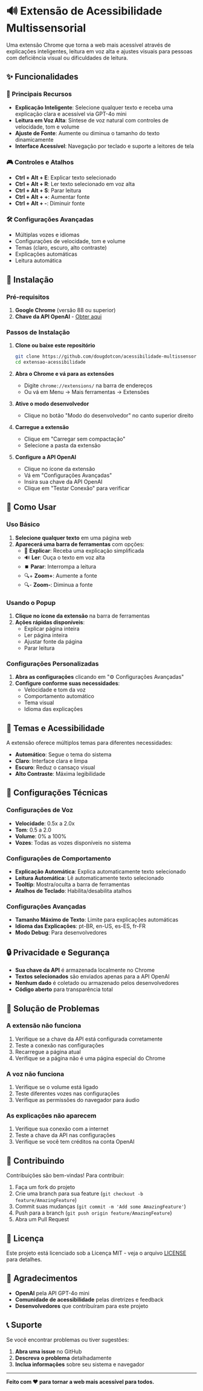 # 🔊 Extensão de Acessibilidade Multissensorial

Uma extensão Chrome que torna a web mais acessível através de explicações inteligentes, leitura em voz alta e ajustes visuais para pessoas com deficiência visual ou dificuldades de leitura.

## ✨ Funcionalidades

### 🎯 Principais Recursos
- **Explicação Inteligente**: Selecione qualquer texto e receba uma explicação clara e acessível via GPT-4o mini
- **Leitura em Voz Alta**: Síntese de voz natural com controles de velocidade, tom e volume
- **Ajuste de Fonte**: Aumente ou diminua o tamanho do texto dinamicamente
- **Interface Acessível**: Navegação por teclado e suporte a leitores de tela

### 🎮 Controles e Atalhos
- **Ctrl + Alt + E**: Explicar texto selecionado
- **Ctrl + Alt + R**: Ler texto selecionado em voz alta
- **Ctrl + Alt + S**: Parar leitura
- **Ctrl + Alt + +**: Aumentar fonte
- **Ctrl + Alt + -**: Diminuir fonte

### 🛠️ Configurações Avançadas
- Múltiplas vozes e idiomas
- Configurações de velocidade, tom e volume
- Temas (claro, escuro, alto contraste)
- Explicações automáticas
- Leitura automática

## 🚀 Instalação

### Pré-requisitos
1. **Google Chrome** (versão 88 ou superior)
2. **Chave da API OpenAI** - [Obter aqui](https://platform.openai.com/api-keys)

### Passos de Instalação

1. **Clone ou baixe este repositório**
   ```bash
   git clone https://github.com/dougdotcon/acessibilidade-multissensorial
   cd extensao-acessibilidade
   ```

2. **Abra o Chrome e vá para as extensões**
   - Digite `chrome://extensions/` na barra de endereços
   - Ou vá em Menu → Mais ferramentas → Extensões

3. **Ative o modo desenvolvedor**
   - Clique no botão "Modo do desenvolvedor" no canto superior direito

4. **Carregue a extensão**
   - Clique em "Carregar sem compactação"
   - Selecione a pasta da extensão

5. **Configure a API OpenAI**
   - Clique no ícone da extensão
   - Vá em "Configurações Avançadas"
   - Insira sua chave da API OpenAI
   - Clique em "Testar Conexão" para verificar

## 📖 Como Usar

### Uso Básico
1. **Selecione qualquer texto** em uma página web
2. **Aparecerá uma barra de ferramentas** com opções:
   - 📖 **Explicar**: Receba uma explicação simplificada
   - 🔊 **Ler**: Ouça o texto em voz alta
   - ⏹️ **Parar**: Interrompa a leitura
   - 🔍+ **Zoom+**: Aumente a fonte
   - 🔍- **Zoom-**: Diminua a fonte

### Usando o Popup
1. **Clique no ícone da extensão** na barra de ferramentas
2. **Ações rápidas disponíveis**:
   - Explicar página inteira
   - Ler página inteira
   - Ajustar fonte da página
   - Parar leitura

### Configurações Personalizadas
1. **Abra as configurações** clicando em "⚙️ Configurações Avançadas"
2. **Configure conforme suas necessidades**:
   - Velocidade e tom da voz
   - Comportamento automático
   - Tema visual
   - Idioma das explicações

## 🎨 Temas e Acessibilidade

A extensão oferece múltiplos temas para diferentes necessidades:

- **Automático**: Segue o tema do sistema
- **Claro**: Interface clara e limpa
- **Escuro**: Reduz o cansaço visual
- **Alto Contraste**: Máxima legibilidade

## 🔧 Configurações Técnicas

### Configurações de Voz
- **Velocidade**: 0.5x a 2.0x
- **Tom**: 0.5 a 2.0
- **Volume**: 0% a 100%
- **Vozes**: Todas as vozes disponíveis no sistema

### Configurações de Comportamento
- **Explicação Automática**: Explica automaticamente texto selecionado
- **Leitura Automática**: Lê automaticamente texto selecionado
- **Tooltip**: Mostra/oculta a barra de ferramentas
- **Atalhos de Teclado**: Habilita/desabilita atalhos

### Configurações Avançadas
- **Tamanho Máximo de Texto**: Limite para explicações automáticas
- **Idioma das Explicações**: pt-BR, en-US, es-ES, fr-FR
- **Modo Debug**: Para desenvolvedores

## 🔒 Privacidade e Segurança

- **Sua chave da API** é armazenada localmente no Chrome
- **Textos selecionados** são enviados apenas para a API OpenAI
- **Nenhum dado** é coletado ou armazenado pelos desenvolvedores
- **Código aberto** para transparência total

## 🐛 Solução de Problemas

### A extensão não funciona
1. Verifique se a chave da API está configurada corretamente
2. Teste a conexão nas configurações
3. Recarregue a página atual
4. Verifique se a página não é uma página especial do Chrome

### A voz não funciona
1. Verifique se o volume está ligado
2. Teste diferentes vozes nas configurações
3. Verifique as permissões do navegador para áudio

### As explicações não aparecem
1. Verifique sua conexão com a internet
2. Teste a chave da API nas configurações
3. Verifique se você tem créditos na conta OpenAI

## 🤝 Contribuindo

Contribuições são bem-vindas! Para contribuir:

1. Faça um fork do projeto
2. Crie uma branch para sua feature (`git checkout -b feature/AmazingFeature`)
3. Commit suas mudanças (`git commit -m 'Add some AmazingFeature'`)
4. Push para a branch (`git push origin feature/AmazingFeature`)
5. Abra um Pull Request

## 📄 Licença

Este projeto está licenciado sob a Licença MIT - veja o arquivo [LICENSE](LICENSE) para detalhes.

## 🙏 Agradecimentos

- **OpenAI** pela API GPT-4o mini
- **Comunidade de acessibilidade** pelas diretrizes e feedback
- **Desenvolvedores** que contribuíram para este projeto

## 📞 Suporte

Se você encontrar problemas ou tiver sugestões:

1. **Abra uma issue** no GitHub
2. **Descreva o problema** detalhadamente
3. **Inclua informações** sobre seu sistema e navegador

---

**Feito com ❤️ para tornar a web mais acessível para todos.**

